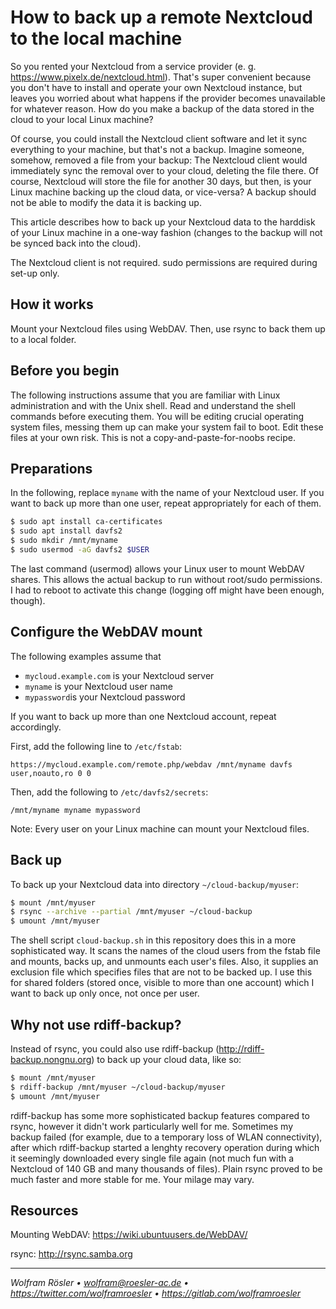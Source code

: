 # How to back up a remote Nextcloud to the local machine

So you rented your Nextcloud from a service provider (e. g. https://www.pixelx.de/nextcloud.html). That's super convenient because you don't have to install and operate your own Nextcloud instance, but leaves you worried about what happens if the provider becomes unavailable for whatever reason. How do you make a backup of the data stored in the cloud to your local Linux machine?

Of course, you could install the Nextcloud client software and let it sync everything to your machine, but that's not a backup. Imagine someone, somehow, removed a file from your backup: The Nextcloud client would immediately sync the removal over to your cloud, deleting the file there. Of course, Nextcloud will store the file for another 30 days, but then, is your Linux machine backing up the cloud data, or vice-versa? A backup should not be able to modify the data it is backing up.

This article describes how to back up your Nextcloud data to the harddisk of your Linux machine in a one-way fashion (changes to the backup will not be synced back into the cloud).

The Nextcloud client is not required. sudo permissions are required during set-up only.

## How it works

Mount your Nextcloud files using WebDAV. Then, use rsync to back them up to a local folder.

## Before you begin

The following instructions assume that you are familiar with Linux administration and with the Unix shell. Read and understand the shell commands before executing them. You will be editing crucial operating system files, messing them up can make your system fail to boot. Edit these files at your own risk. This is not a copy-and-paste-for-noobs recipe.

## Preparations

In the following, replace `myname` with the name of your Nextcloud user. If you want to back up more than one user, repeat appropriately for each of them.

```sh
$ sudo apt install ca-certificates
$ sudo apt install davfs2
$ sudo mkdir /mnt/myname
$ sudo usermod -aG davfs2 $USER
```

The last command (usermod) allows your Linux user to mount WebDAV shares. This allows the actual backup to run without root/sudo permissions. I had to reboot to activate this change (logging off might have been enough, though).

## Configure the WebDAV mount

The following examples assume that

* `mycloud.example.com` is your Nextcloud server
* `myname` is your Nextcloud user name
* `mypassword`is your Nextcloud password

If you want to back up more than one Nextcloud account, repeat accordingly.

First, add the following line to `/etc/fstab`:

```
https://mycloud.example.com/remote.php/webdav /mnt/myname davfs user,noauto,ro 0 0
```

Then, add the following to `/etc/davfs2/secrets`:

```
/mnt/myname myname mypassword
```

Note: Every user on your Linux machine can mount your Nextcloud files.

## Back up

To back up your Nextcloud data into directory `~/cloud-backup/myuser`:

```sh
$ mount /mnt/myuser
$ rsync --archive --partial /mnt/myuser ~/cloud-backup
$ umount /mnt/myuser
```

The shell script `cloud-backup.sh` in this repository does this in a more sophisticated way. It scans the names of the cloud users from the fstab file and mounts, backs up, and unmounts each user's files. Also, it supplies an exclusion file which specifies files that are not to be backed up. I use this for shared folders (stored once, visible to more than one account) which I want to back up only once, not once per user.

## Why not use rdiff-backup?

Instead of rsync, you could also use rdiff-backup (http://rdiff-backup.nongnu.org) to back up your cloud data, like so:

```sh
$ mount /mnt/myuser
$ rdiff-backup /mnt/myuser ~/cloud-backup/myuser
$ umount /mnt/myuser
```

rdiff-backup has some more sophisticated backup features compared to rsync, however it didn't work particularly well for me. Sometimes my backup failed (for example, due to a temporary loss of WLAN connectivity), after which rdiff-backup started a lenghty recovery operation during which it seemingly downloaded every single file again (not much fun with a Nextcloud of 140 GB and many thousands of files). Plain rsync proved to be much faster and more stable for me. Your milage may vary.

## Resources

Mounting WebDAV: https://wiki.ubuntuusers.de/WebDAV/

rsync: http://rsync.samba.org

---
*Wolfram Rösler • wolfram@roesler-ac.de • https://twitter.com/wolframroesler • https://gitlab.com/wolframroesler*
